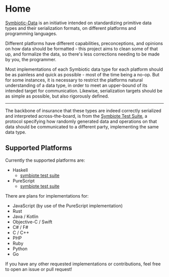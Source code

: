 # Home

[Symbiotic-Data](https://github.com/symbiotic-data) is an initiative intended on standardizing
primitive data types and their serialization formats, on different platforms and programming languages.

Different platforms have different capabilities, preconceptions, and opinions on how data should
be formatted - this project aims to clean some of that up, and formalize the data, so there's
less corrections needing to be made by you, the programmer.

Most implementations of each Symbiotic data type for each platform should be as painless and quick
as possible - most of the time being a no-op. But for some instances, it is necessary to restrict the
platforms natural understanding of a data type, in order to meet an upper-bound of its intended
target for communication. Likewise, serialization targets should be as simple as possible, but also
rigorously defined.

----------------

The backbone of insurance that these types are indeed correctly serialized and interpreted across-the-board,
is from the [Symbiote Test Suite](/testsuite), a protocol specifying how randomly generated data and operations on
that data should be communicated to a different party, implementing the same data type.

## Supported Platforms

Currently the supported platforms are:

- Haskell
  - [symbiote test suite](https://hackage.haskell.org/package/symbiote)
- PureScript
  - [symbiote test suite](https://pursuit.purescript.org/package/purescript-symbiote)

There are plans for implementations for:

- JavaScript (by use of the PureScript implementation)
- Rust
- Java / Kotlin
- Objective-C / Swift
- C# / F#
- C / C++
- PHP
- Ruby
- Python
- Go

If you have any other requested implementations or contributions, feel free to open an issue or pull request!
